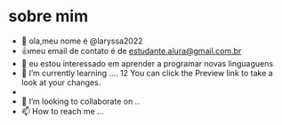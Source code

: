 # sobre mim
- 👋 ola,meu nome é   @laryssa2022
- :+1:meu email de contato é de estudante.alura@gmail.com.br
- 👀 eu estou interessado em aprender a programar novas linguaguens
- 🌱 I’m currently learning ....
12
You can click the Preview link to take a look at your changes.
-
- 💞️ I’m looking to collaborate on ..
- 📫 How to reach me ...

<!---
laryssa2022/laryssa2022 is a ✨ special ✨ repository because its `README.md` (this file) appears on your GitHub profile.
You can click the Preview link to take a look at your changes.
--->
